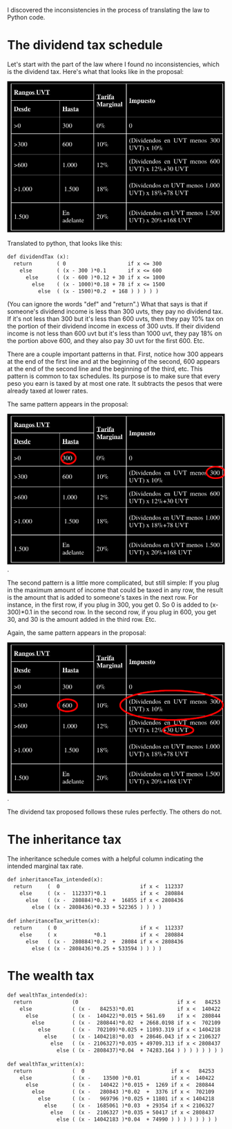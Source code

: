 I discovered the inconsistencies in the process of translating the law to Python code.


# The dividend tax schedule

Let's start with the part of the law where I found no inconsistencies, which is the dividend tax. Here's what that looks like in the proposal:

![dividends](pics/dividends/dividends.png)

Translated to python, that looks like this:

```
def dividendTax (x):
  return        ( 0                    if x <= 300
    else        ( (x - 300 )*0.1       if x <= 600
      else      ( (x - 600 )*0.12 + 30 if x <= 1000
        else    ( (x - 1000)*0.18 + 78 if x <= 1500
          else  ( (x - 1500)*0.2  + 168 ) ) ) ) )
```

(You can ignore the words "def" and "return".) What that says is that if someone's dividend income is less than 300 uvts, they pay no dividend tax. If it's not less than 300 but it's less than 600 uvts, then they pay 10% tax on the portion of their dividend income in excess of 300 uvts. If their dividend income is not less than 600 uvt but it's less than 1000 uvt, they pay 18% on the portion above 600, and they also pay 30 uvt for the first 600. Etc.

There are a couple important patterns in that. First, notice how 300 appears at the end of the first line and at the beginning of the second, 600 appears at the end of the second line and the beginning of the third, etc. This pattern is common to tax schedules. Its purpose is to make sure that every peso you earn is taxed by at most one rate. It subtracts the pesos that were already taxed at lower rates.

The same pattern appears in the proposal:

![dividend_thresholds_correspond](pics/dividends/dividend-tax-thresholds-correspond.png).

The second pattern is a little more complicated, but still simple: If you plug in the maximum amount of income that could be taxed in any row, the result is the amount that is added to someone's taxes in the next row. For instance, in the first row, if you plug in 300, you get 0. So 0 is added to (x-300)*0.1 in the second row. In the second row, if you plug in 600, you get 30, and 30 is the amount added in the third row. Etc.

Again, the same pattern appears in the proposal:

![didivend_schedule_deriving_the_summand_from_the_previous_line](pics/dividends/dividends-plug-prev-max-into-prev-formula.png).

The dividend tax proposed follows these rules perfectly. The others do not.


# The inheritance tax

The inheritance schedule comes with a helpful column indicating the intended marginal tax rate.

```
def inheritanceTax_intended(x):
  return     (  0                          if x <  112337
    else     ( (x -  112337)*0.1           if x <  280884
      else   ( (x -  280884)*0.2  +  16855 if x < 2808436
        else ( (x - 2808436)*0.33 + 522365 ) ) ) )

def inheritanceTax_written(x):
  return     ( 0                           if x <  112337
    else     ( x            *0.1           if x <  280884
      else   ( (x -  280884)*0.2  +  28084 if x < 2808436
        else ( (x - 2808436)*0.25 + 533594 ) ) ) )
```


# The wealth tax

```
def wealthTax_intended(x):
  return             (0                                if x <   84253
    else             ( (x -   84253)*0.01              if x <  140422
      else           ( (x -  140422)*0.015 + 561.69    if x <  280844
        else         ( (x -  280844)*0.02  + 2668.0198 if x <  702109
          else       ( (x -  702109)*0.025 + 11093.319 if x < 1404218
            else     ( (x - 1404218)*0.03  + 28646.043 if x < 2106327
              else   ( (x - 2106327)*0.035 + 49709.313 if x < 2808437
                else ( (x - 2808437)*0.04  + 74283.164 ) ) ) ) ) ) ) )

def wealthTax_written(x):
  return             (  0                            if x <   84253
    else             ( (x -    13500 )*0.01          if x <  140422
      else           ( (x -   140422 )*0.015 +  1269 if x <  280844
        else         ( (x -   280843 )*0.02  +  3376 if x <  702109
          else       ( (x -   969796 )*0.025 + 11801 if x < 1404218
            else     ( (x -  1685061 )*0.03  + 29354 if x < 2106327
              else   ( (x -  2106327 )*0.035 + 50417 if x < 2808437
                else ( (x - 14042183 )*0.04  + 74990 ) ) ) ) ) ) ) )
```

